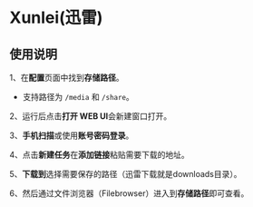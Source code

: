 # Xunlei(迅雷)

## 使用说明

1、在**配置**页面中找到**存储路径**。

   - 支持路径为 `/media` 和 `/share`。

2、运行后点击**打开 WEB UI**会新建窗口打开。

3、**手机扫描**或使用**账号密码登录**。

4、点击**新建任务**在**添加链接**粘贴需要下载的地址。

5、**下载到**选择需要保存的路径（迅雷下载就是downloads目录）。

6、然后通过文件浏览器（Filebrowser）进入到**存储路径**即可查看。